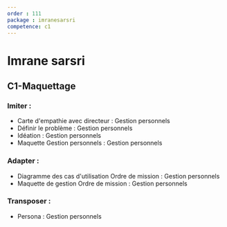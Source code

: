 ```yaml
---
order : 111
package : imranesarsri
competence: c1
---
```


# Imrane sarsri

## C1-Maquettage

### Imiter :
- Carte d'empathie avec directeur : Gestion personnels
- Définir le problème : Gestion personnels
- Idéation : Gestion personnels
- Maquette Gestion personnels : Gestion personnels

### Adapter :
- Diagramme des cas d'utilisation Ordre de mission : Gestion personnels
- Maquette de gestion Ordre de mission : Gestion personnels

### Transposer :
- Persona : Gestion personnels